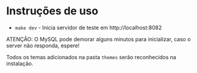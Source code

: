 # Instruções de uso

- `make dev` - Inicia servidor de teste em http://localhost:8082

ATENÇÃO: O MySQL pode demorar alguns minutos para inicializar, caso o server não responda, espere!

Todos os temas adicionados na pasta `themes` serão reconhecidos na instalação.